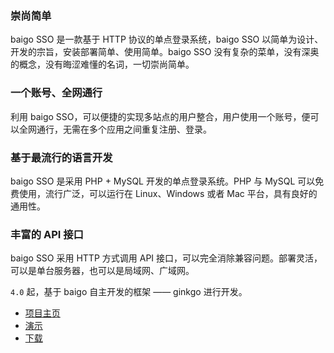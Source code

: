 ### 崇尚简单

baigo SSO 是一款基于 HTTP 协议的单点登录系统，baigo SSO 以简单为设计、开发的宗旨，安装部署简单、使用简单。baigo SSO 没有复杂的菜单，没有深奥的概念，没有晦涩难懂的名词，一切崇尚简单。

### 一个账号、全网通行

利用 baigo SSO，可以便捷的实现多站点的用户整合，用户使用一个账号，便可以全网通行，无需在多个应用之间重复注册、登录。

### 基于最流行的语言开发

baigo SSO 是采用 PHP + MySQL 开发的单点登录系统。PHP 与 MySQL 可以免费使用，流行广泛，可以运行在 Linux、Windows 或者 Mac 平台，具有良好的通用性。

### 丰富的 API 接口

baigo SSO 采用 HTTP 方式调用 API 接口，可以完全消除兼容问题。部署灵活，可以是单台服务器，也可以是局域网、广域网。

`4.0` 起，基于 baigo 自主开发的框架 —— ginkgo 进行开发。


* [项目主页](https://www.baigo.net/sso/)
* [演示](https://demo.baigo.net/sso/index.php/console/)
* [下载](https://www.baigo.net/cate/baigoSSO/download/)
